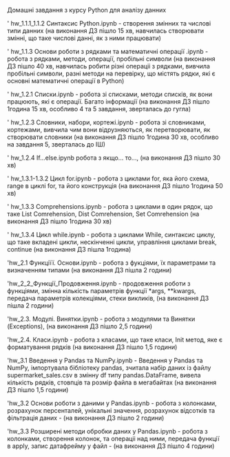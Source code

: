 Домашні завдання з курсу Python для аналізу данних

' hw_1.1.1_1.1.2 Синтаксис Python.ipynb - створення змінних та числові типи данних (на виконання ДЗ пішло 15 хв, навчилась створювати змінні, що таке числові данні, як з ними працювати)

' hw_1.1.3 Основи роботи з рядками та математичні операції .ipynb - робота з рядками, методи, операції, пробільні символи (на виконання ДЗ пішло 40 хв, навчилась робити різні операціі з рядками, вивчила пробільні символи, разні методи на перевірку, що містять рядки, які є основні математичні операції в Python)

' hw_1.2.1 Списки.ipynb - робота зі списками, методи списків, як вони працюють, які є операції. Багато інформації (на виконання ДЗ пішло 1година 15 хв, особливо 4 та 5 завдання, зверталась до гугла)

' hw_1.2.3 Словники, набори, кортежі.ipynb - робота зі словниками, кортежами, вивчила чим вони відрузняються, як перетворювати, як створювати словники (на виконання ДЗ пішло 1година 30 хв, особливо на завдання 5, зверталась до ІШ)

' hw_1.2.4 If...else.ipynb робота з якщо... то..., (на виконання ДЗ пішло 30 хв)

' hw_1.3.1-1.3.2 Цикл for.ipynb - робота з циклами for, яка його схема, range в циклі for, та його конструкція (на виконання ДЗ пішло 1година 50 хв)

' hw_1.3.3 Comprehensions.ipynb - робота з циклами в один рядок, що таке List Comrehension, Dist Comrehension, Set Comrehension (на виконання ДЗ пішло 1година 30 хв)

' hw_1.3.4 Цикл while.ipynb - робота з циклами While, синтаксис циклу, що таке вкладені цикли, нескінченні цикли, управління циклами break, continue (на виконання ДЗ пішла 1година)

'hw_2.1 Функціїї. Основи.ipynb - робота з фукціями, їх параметрами та визначенням типами (на виконання ДЗ пішла 2 години)

'hw_2_2_Функції_Продовження.ipynb - продовження роботи з функціями, змінна кількість параметрів функції *args, **kwargs, передача параметрів колекціями, стеки викликів, (на виконання ДЗ пішла 2 години)

'hw_2.3. Модулі. Винятки.ipynb - робота з модулями та Винятки (Exceptions), (на виконання ДЗ пішло 2,5 години)

'hw_2.4. Класи.ipynb - робота з класами, що таке класи, Init метод, яке є форматування рядків (на виконання ДЗ пішло 1,5 години)

'hw_3.1 Введення у Pandas та NumPy.ipynb - Введення у Pandas та NumPy, імпортувала бібліотеку pandas, зчитала набір даних із файлу supermarket_sales.csv в змінну df типу pandas.DataFrame, вивела кількість рядків, стовпців та розмір файла в мегабайтах (на виконання ДЗ пішло 1,5 години)

'hw_3.2 Основи роботи з даними у Pandas.ipynb - робота з колонками, розрахунок персенталей, унікальні значення, розрахунок відсотків та фільтрація даних - (на виконання ДЗ пішло 2 години)

'hw_3.3 Розширені методи обробки даних у Pandas.ipynb - робота з колонками, створення колонок, та операціі над ними, передача функції в apply, запис датафрейму у файл - (на виконання ДЗ пішло 4 години)
